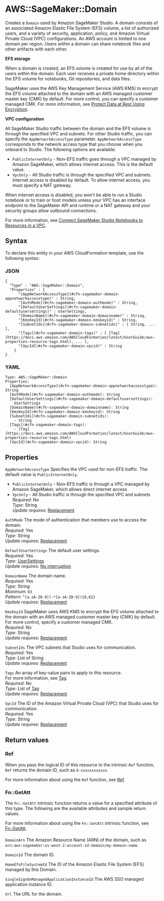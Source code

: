 # AWS::SageMaker::Domain<a name="aws-resource-sagemaker-domain"></a>

Creates a `Domain` used by Amazon SageMaker Studio\. A domain consists of an associated Amazon Elastic File System \(EFS\) volume, a list of authorized users, and a variety of security, application, policy, and Amazon Virtual Private Cloud \(VPC\) configurations\. An AWS account is limited to one domain per region\. Users within a domain can share notebook files and other artifacts with each other\.

 **EFS storage** 

When a domain is created, an EFS volume is created for use by all of the users within the domain\. Each user receives a private home directory within the EFS volume for notebooks, Git repositories, and data files\.

SageMaker uses the AWS Key Management Service \(AWS KMS\) to encrypt the EFS volume attached to the domain with an AWS managed customer master key \(CMK\) by default\. For more control, you can specify a customer managed CMK\. For more information, see [Protect Data at Rest Using Encryption](https://docs.aws.amazon.com/sagemaker/latest/dg/encryption-at-rest.html)\.

 **VPC configuration** 

All SageMaker Studio traffic between the domain and the EFS volume is through the specified VPC and subnets\. For other Studio traffic, you can specify the `AppNetworkAccessType` parameter\. `AppNetworkAccessType` corresponds to the network access type that you choose when you onboard to Studio\. The following options are available:
+  `PublicInternetOnly` \- Non\-EFS traffic goes through a VPC managed by Amazon SageMaker, which allows internet access\. This is the default value\.
+  `VpcOnly` \- All Studio traffic is through the specified VPC and subnets\. Internet access is disabled by default\. To allow internet access, you must specify a NAT gateway\.

  When internet access is disabled, you won't be able to run a Studio notebook or to train or host models unless your VPC has an interface endpoint to the SageMaker API and runtime or a NAT gateway and your security groups allow outbound connections\.

For more information, see [Connect SageMaker Studio Notebooks to Resources in a VPC](https://docs.aws.amazon.com/sagemaker/latest/dg/studio-notebooks-and-internet-access.html)\.

## Syntax<a name="aws-resource-sagemaker-domain-syntax"></a>

To declare this entity in your AWS CloudFormation template, use the following syntax:

### JSON<a name="aws-resource-sagemaker-domain-syntax.json"></a>

```
{
  "Type" : "AWS::SageMaker::Domain",
  "Properties" : {
      "[AppNetworkAccessType](#cfn-sagemaker-domain-appnetworkaccesstype)" : String,
      "[AuthMode](#cfn-sagemaker-domain-authmode)" : String,
      "[DefaultUserSettings](#cfn-sagemaker-domain-defaultusersettings)" : UserSettings,
      "[DomainName](#cfn-sagemaker-domain-domainname)" : String,
      "[KmsKeyId](#cfn-sagemaker-domain-kmskeyid)" : String,
      "[SubnetIds](#cfn-sagemaker-domain-subnetids)" : [ String, ... ],
      "[Tags](#cfn-sagemaker-domain-tags)" : [ [Tag](https://docs.aws.amazon.com/AWSCloudFormation/latest/UserGuide/aws-properties-resource-tags.html), ... ],
      "[VpcId](#cfn-sagemaker-domain-vpcid)" : String
    }
}
```

### YAML<a name="aws-resource-sagemaker-domain-syntax.yaml"></a>

```
Type: AWS::SageMaker::Domain
Properties: 
  [AppNetworkAccessType](#cfn-sagemaker-domain-appnetworkaccesstype): String
  [AuthMode](#cfn-sagemaker-domain-authmode): String
  [DefaultUserSettings](#cfn-sagemaker-domain-defaultusersettings): 
    UserSettings
  [DomainName](#cfn-sagemaker-domain-domainname): String
  [KmsKeyId](#cfn-sagemaker-domain-kmskeyid): String
  [SubnetIds](#cfn-sagemaker-domain-subnetids): 
    - String
  [Tags](#cfn-sagemaker-domain-tags): 
    - [Tag](https://docs.aws.amazon.com/AWSCloudFormation/latest/UserGuide/aws-properties-resource-tags.html)
  [VpcId](#cfn-sagemaker-domain-vpcid): String
```

## Properties<a name="aws-resource-sagemaker-domain-properties"></a>

`AppNetworkAccessType`  <a name="cfn-sagemaker-domain-appnetworkaccesstype"></a>
Specifies the VPC used for non\-EFS traffic\. The default value is `PublicInternetOnly`\.  
+ `PublicInternetOnly` \- Non\-EFS traffic is through a VPC managed by Amazon SageMaker, which allows direct internet access
+ `VpcOnly` \- All Studio traffic is through the specified VPC and subnets
*Required*: No  
*Type*: String  
*Update requires*: [Replacement](https://docs.aws.amazon.com/AWSCloudFormation/latest/UserGuide/using-cfn-updating-stacks-update-behaviors.html#update-replacement)

`AuthMode`  <a name="cfn-sagemaker-domain-authmode"></a>
The mode of authentication that members use to access the domain\.  
*Required*: Yes  
*Type*: String  
*Update requires*: [Replacement](https://docs.aws.amazon.com/AWSCloudFormation/latest/UserGuide/using-cfn-updating-stacks-update-behaviors.html#update-replacement)

`DefaultUserSettings`  <a name="cfn-sagemaker-domain-defaultusersettings"></a>
The default user settings\.  
*Required*: Yes  
*Type*: [UserSettings](aws-properties-sagemaker-domain-usersettings.md)  
*Update requires*: [No interruption](https://docs.aws.amazon.com/AWSCloudFormation/latest/UserGuide/using-cfn-updating-stacks-update-behaviors.html#update-no-interrupt)

`DomainName`  <a name="cfn-sagemaker-domain-domainname"></a>
The domain name\.  
*Required*: Yes  
*Type*: String  
*Maximum*: `63`  
*Pattern*: `^[a-zA-Z0-9](-*[a-zA-Z0-9]){0,62}`  
*Update requires*: [Replacement](https://docs.aws.amazon.com/AWSCloudFormation/latest/UserGuide/using-cfn-updating-stacks-update-behaviors.html#update-replacement)

`KmsKeyId`  <a name="cfn-sagemaker-domain-kmskeyid"></a>
SageMaker uses AWS KMS to encrypt the EFS volume attached to the domain with an AWS managed customer master key \(CMK\) by default\. For more control, specify a customer managed CMK\.  
*Required*: No  
*Type*: String  
*Update requires*: [Replacement](https://docs.aws.amazon.com/AWSCloudFormation/latest/UserGuide/using-cfn-updating-stacks-update-behaviors.html#update-replacement)

`SubnetIds`  <a name="cfn-sagemaker-domain-subnetids"></a>
The VPC subnets that Studio uses for communication\.  
*Required*: Yes  
*Type*: List of String  
*Update requires*: [Replacement](https://docs.aws.amazon.com/AWSCloudFormation/latest/UserGuide/using-cfn-updating-stacks-update-behaviors.html#update-replacement)

`Tags`  <a name="cfn-sagemaker-domain-tags"></a>
An array of key\-value pairs to apply to this resource\.  
For more information, see [Tag](https://docs.aws.amazon.com/AWSCloudFormation/latest/UserGuide/aws-properties-resource-tags.html)\.  
*Required*: No  
*Type*: List of [Tag](https://docs.aws.amazon.com/AWSCloudFormation/latest/UserGuide/aws-properties-resource-tags.html)  
*Update requires*: [Replacement](https://docs.aws.amazon.com/AWSCloudFormation/latest/UserGuide/using-cfn-updating-stacks-update-behaviors.html#update-replacement)

`VpcId`  <a name="cfn-sagemaker-domain-vpcid"></a>
The ID of the Amazon Virtual Private Cloud \(VPC\) that Studio uses for communication\.  
*Required*: Yes  
*Type*: String  
*Update requires*: [Replacement](https://docs.aws.amazon.com/AWSCloudFormation/latest/UserGuide/using-cfn-updating-stacks-update-behaviors.html#update-replacement)

## Return values<a name="aws-resource-sagemaker-domain-return-values"></a>

### Ref<a name="aws-resource-sagemaker-domain-return-values-ref"></a>

When you pass the logical ID of this resource to the intrinsic `Ref` function, `Ref` returns the domain ID, such as `d-xxxxxxxxxxxx`\.

For more information about using the `Ref` function, see [Ref](https://docs.aws.amazon.com/AWSCloudFormation/latest/UserGuide/intrinsic-function-reference-ref.html)\.

### Fn::GetAtt<a name="aws-resource-sagemaker-domain-return-values-fn--getatt"></a>

The `Fn::GetAtt` intrinsic function returns a value for a specified attribute of this type\. The following are the available attributes and sample return values\.

For more information about using the `Fn::GetAtt` intrinsic function, see [Fn::GetAtt](https://docs.aws.amazon.com/AWSCloudFormation/latest/UserGuide/intrinsic-function-reference-getatt.html)\.

#### <a name="aws-resource-sagemaker-domain-return-values-fn--getatt-fn--getatt"></a>

`DomainArn`  <a name="DomainArn-fn::getatt"></a>
The Amazon Resource Name \(ARN\) of the domain, such as `arn:aws:sagemaker:us-west-2:account-id:domain/my-domain-name`\.

`DomainId`  <a name="DomainId-fn::getatt"></a>
The domain ID\.

`HomeEfsFileSystemId`  <a name="HomeEfsFileSystemId-fn::getatt"></a>
The ID of the Amazon Elastic File System \(EFS\) managed by this Domain\.

`SingleSignOnManagedApplicationInstanceId`  <a name="SingleSignOnManagedApplicationInstanceId-fn::getatt"></a>
The AWS SSO managed application instance ID\.

`Url`  <a name="Url-fn::getatt"></a>
The URL for the domain\.